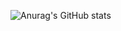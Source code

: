 ![Anurag's GitHub stats](https://github-readme-stats.vercel.app/api?username=Alexey178&show_icons=true&theme=synthwave)
